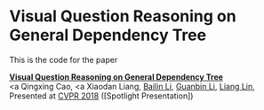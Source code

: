 # Visual Question Reasoning on General Dependency Tree

This is the code for the paper

 **<a href="https://arxiv.org/abs/1804.00105">Visual Question Reasoning on General Dependency Tree</a>**
 <br>
 <a Qingxing Cao</a>,
 <a Xiaodan Liang</a>,
 <a href='https://bezorro.github.io/'>Bailin Li</a>,
 <a href='https://sites.google.com/site/ligb86/home/'>Guanbin Li</a>,
 <a href='http://www.linliang.net/'>Liang Lin</a>,
 <br>
 Presented at [CVPR 2018](http://cvpr2018.thecvf.com/) ([Spotlight Presentation])
